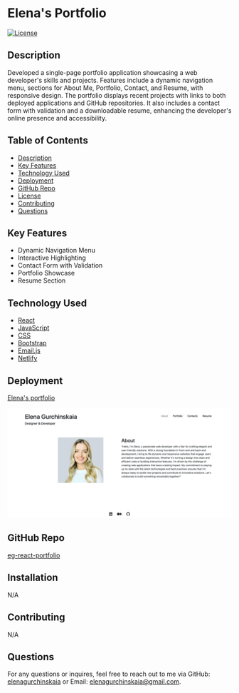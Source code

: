 # Elena's Portfolio

[![License](https://img.shields.io/badge/License-MIT-yellow.svg)](https://opensource.org/licenses/MIT)

## Description

Developed a single-page portfolio application showcasing a web developer's skills and projects. Features include a dynamic navigation menu, sections for About Me, Portfolio, Contact, and Resume, with responsive design. The portfolio displays recent projects with links to both deployed applications and GitHub repositories. It also includes a contact form with validation and a downloadable resume, enhancing the developer's online presence and accessibility.

## Table of Contents

- [Description](#description)
- [Key Features](#key-features)
- [Technology Used](#technology-used)
- [Deployment](#deployment)
- [GitHub Repo](#eg-react-portfolio)
- [License](#e-commerce-back-end)
- [Contributing](#contributing)
- [Questions](#questions)

## Key Features

- Dynamic Navigation Menu
- Interactive Highlighting
- Contact Form with Validation
- Portfolio Showcase
- Resume Section

## Technology Used

- [React](https://react.dev/)
- [JavaScript](https://developer.mozilla.org/en-US/docs/Web/JavaScript)
- [CSS](https://developer.mozilla.org/en-US/docs/Web/CSS)
- [Bootstrap](https://getbootstrap.com/)
- [Email.js](https://www.emailjs.com/)
- [Netlify](https://www.netlify.com/)

## Deployment

[Elena's portfolio](https://main--benevolent-hummingbird-60f64b.netlify.app/)

![alt text](./src/assets/images/portfolio.png)

## GitHub Repo

[eg-react-portfolio](https://github.com/elenagurchinskaia/eg-react-portfolio/)

## Installation

N/A

## Contributing

N/A

## Questions

For any questions or inquires, feel free to reach out to me via GitHub:
[elenagurchinskaia](https://github.com/elenagurchinskaia) or Email: elenagurchinskaia@gmail.com.
